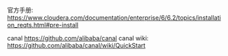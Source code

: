 
官方手册:
https://www.cloudera.com/documentation/enterprise/6/6.2/topics/installation_reqts.html#pre-install



canal https://github.com/alibaba/canal
canal wiki: https://github.com/alibaba/canal/wiki/QuickStart